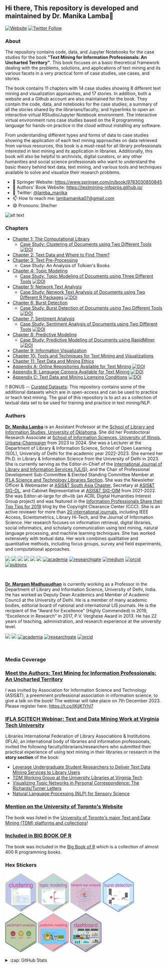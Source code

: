 ## Hi there, This repository is developed and maintained by Dr. Manika Lamba👋
 [![Website](https://img.shields.io/website?label=textmining-inforpros&style=for-the-badge&url=https%3A%2F%2Ftextmining-infopros.github.io)](https://textmining-infopros.github.io)
 [![Twitter Follow](https://img.shields.io/twitter/follow/lamba_manika?color=1DA1F2&logo=twitter&style=for-the-badge)](https://twitter.com/lamba_manika)
 
 
### About 
The repository contains code, data, and Jupyter Notebooks for the case studies for the book __"Text Mining for Information Professionals: An Uncharted Territory"__. This book focuses on a basic theoretical framework dealing with the problems, solutions, and applications of text mining and its various facets in a very practical form of case studies, use cases, and stories.

The book contains 11 chapters with 14 case studies showing 8 different text mining and visualization approaches, and 17 stories. In addition, both a website and a Github account are also maintained for the book. They contain the code, data, and notebooks for the case studies; a summary of all the stories shared by the librarians/faculty; and hyperlinks to open an interactive virtual RStudio/Jupyter Notebook environment. The interactive virtual environment runs case studies based on the R programming language for hands-on practice in the cloud without installing any software.

From understanding different types and forms of data to case studies showing the application of each text mining approaches on data retrieved from various resources, this book is a must-read for all library professionals interested in text mining and its application in libraries. Additionally, this book will also be helpful to archivists, digital curators, or any other humanities and social science professionals who want to understand the basic theory behind text data, text mining, and various tools and techniques available to solve and visualize their research problems. 

- 🔭 Springer Website: https://www.springer.com/in/book/9783030850845
- 🔭 Authors' Book Website: https://textmining-infopros.github.io/
- 👯 Twitter: [@lamba_manika](https://twitter.com/lamba_manika)
- 📫 How to reach me: lambamanika07@gmail.com
- 😄 Pronouns: She/her

![alt text](https://github.com/textmining-infopros/textmining-infopros/blob/main/cover_lamba.jpg)

### Chapters

- [Chapter 1: The Computational Library](https://link.springer.com/chapter/10.1007/978-3-030-85085-2_1)
   - [Case Study: Clustering of Documents using Two Different Tools](https://github.com/textmining-infopros/chapter1) [![DOI](https://zenodo.org/badge/296729259.svg)](https://zenodo.org/badge/latestdoi/296729259) 
- [Chapter 2: Text Data and Where to Find Them?](https://link.springer.com/chapter/10.1007/978-3-030-85085-2_2)
- [Chapter 3: Text Pre-Processing](https://link.springer.com/chapter/10.1007/978-3-030-85085-2_3)
  - Case Study: An Analysis of Tolkien's Books
- [Chapter 4: Topic Modeling](https://link.springer.com/chapter/10.1007/978-3-030-85085-2_4)
   - [Case Study: Topic Modeling of Documents using Three Different Tools](https://github.com/textmining-infopros/chapter4) [![DOI](https://zenodo.org/badge/296715177.svg)](https://zenodo.org/badge/latestdoi/296715177)
- [Chapter 5: Network Text Analysis](https://link.springer.com/chapter/10.1007/978-3-030-85085-2_5)
   - [Case Study: Network Text Analysis of Documents using Two Different R Packages](https://github.com/textmining-infopros/chapter5) [![DOI](https://zenodo.org/badge/296730353.svg)](https://zenodo.org/badge/latestdoi/296730353)
- [Chapter 6: Burst Detection](https://link.springer.com/chapter/10.1007/978-3-030-85085-2_6)
   - [Case Study: Burst Detection of Documents using Two Different Tools](https://github.com/textmining-infopros/chapter6) [![DOI](https://zenodo.org/badge/296730532.svg)](https://zenodo.org/badge/latestdoi/296730532)
- [Chapter 7: Sentiment Analysis](https://link.springer.com/chapter/10.1007/978-3-030-85085-2_7)
   - [Case Study: Sentiment Analysis of Documents using Two Different Tools](https://github.com/textmining-infopros/chapter7) [![DOI](https://zenodo.org/badge/296730607.svg)](https://zenodo.org/badge/latestdoi/296730607)
- [Chapter 8: Predictive Modeling](https://link.springer.com/chapter/10.1007/978-3-030-85085-2_8)
  - [Case Study: Predictive Modeling of Documents using RapidMiner](https://github.com/textmining-infopros/chapter8) [![DOI](https://zenodo.org/badge/296730732.svg)](https://zenodo.org/badge/latestdoi/296730732)
- [Chapter 9: Information Visualization](https://link.springer.com/chapter/10.1007/978-3-030-85085-2_9)
- [Chapter 10: Tools and Techniques for Text Mining and Visualizations](https://link.springer.com/chapter/10.1007/978-3-030-85085-2_10)
- [Chapter 11: Text Data and Mining Ethics](https://link.springer.com/chapter/10.1007/978-3-030-85085-2_11)
- [Appendix A: Online Repositories Available for Text Mining](https://github.com/textmining-infopros/Appendix-A) [![DOI](https://zenodo.org/badge/385467989.svg)](https://zenodo.org/badge/latestdoi/385467989)
- [Appendix B: Language Corpora Available for Text Mining](https://github.com/textmining-infopros/Appendix-B) [![DOI](https://zenodo.org/badge/386049294.svg)](https://zenodo.org/badge/latestdoi/386049294)
- [Appendix C: Text Data and Mining Licensing Conditions](https://github.com/textmining-infopros/Appendix-C) [![DOI](https://zenodo.org/badge/386054366.svg)](https://zenodo.org/badge/latestdoi/386054366)

!! BONUS -- [Curated Datasets](https://github.com/textmining-infopros/Curated-Datasets): This repository contains some of the additional datasets which are in open-access and can be used to practice or teach text mining. The goal of this repository is to act as a collection of textual data set to be used for training and practice in text mining/NLP. 
 
### Authors

[__Dr. Manika Lamba__](https://manika-lamba.github.io) is an Assistant Professor at the [School of Library and Information Studies, University of Oklahoma](https://www.ou.edu/cas/slis). She did her Postdoctoral Research Associate at [School of Information Sciences, University of Illinois, Urbana-Champaign](https://ischool.illinois.edu/) from 2023 to 2024. She was a Lecturer at the Department of Library & Information Science, School of Open Learning (SOL), University of Delhi for the academic year 2022-2023. She earned her Ph.D. in Library & Information Science from the University of Delhi in 2023. She is currently serving as the Editor-in-Chief of the [International Journal of Library and Information Services (IJLIS)](https://www.igi-global.com/journal/international-journal-library-information-services/177099), and the Chair of Professional Development Sub-Committee & Elected Standing Committee Member at [IFLA Science and Technology Libraries Section](https://www.ifla.org/sci-tech-libraries). She was the Newsletter Officer & Webmaster at [ASIS&T South Asia Chapter](https://www.asist.org/chapters/saasist/), Secretary at [ASIS&T SIG-DL](https://www.asist.org/sig/sigdl/), and Cabinet Representative at [ASIS&T SIG-OIM](https://www.asist.org/sig/sigoim/) from 2021-2022. She was Editor-at-large for dh+lib (an ACRL Digital Humanities Interest Group project) and was featured in the [Information Professionals Share their Top Tips for 2019](https://www.copyright.com/blog/information-professionals-top-tips-2019/) blog by the Copyright Clearance Center (CCC). She is an active reviewer for more than [20 international journals](https://publons.com/researcher/1395631/manika-lamba/), including IEEE Access, Scientometrics, Library Hi-Tech, and the Journal of Information Science. Her research focuses on information retrieval, digital libraries, social informatics, and scholarly communication using text mining, natural language processing, and machine learning techniques. She has worked extensively with textual data. Her work combines qualitative and quantitative methods, including focus groups, survey and field experiments, and computational approaches. 

[<img src="https://img.icons8.com/doodle/30/000000/github--v1.png"/>](https://github.com/manika-lamba)  [<img src="https://img.icons8.com/doodle/30/000000/linkedin-circled.png"/>](https://www.linkedin.com/in/manika-lamba-978282a2/) [<img src="https://img.icons8.com/doodle/30/000000/twitter-circled.png"/>](https://twitter.com/lamba_manika)  [<img src="https://img.icons8.com/doodle/30/000000/youtube--v1.png"/>](https://www.youtube.com/channel/UChUjrjKX2pONUZrquNdifUA)  [<img src="https://img.icons8.com/doodle/30/000000/internet.png"/>](https://manika-lamba.github.io)  [<img src="https://img.icons8.com/doodle/30/000000/google-logo.png"/>](https://scholar.google.co.uk/citations?user=sfRS9iwAAAAJ&hl=en)  [<img src='https://cdn.jsdelivr.net/npm/simple-icons@3.0.1/icons/academia.svg' alt='academia' height='25'>](https://du-in.academia.edu/ManikaLamba)  [<img src='https://cdn.jsdelivr.net/npm/simple-icons@3.0.1/icons/researchgate.svg' alt='researchgate' height='30'>](https://www.researchgate.net/profile/Manika_Lamba3)  [<img src='https://cdn.jsdelivr.net/npm/simple-icons@3.0.1/icons/medium.svg' alt='medium' height='30'>](https://medium.com/@lambamanika07)  [<img src='https://cdn.jsdelivr.net/npm/simple-icons@3.0.1/icons/orcid.svg' alt='orcid' height='30'>](https://orcid.org/0000-0002-2022-3098)  [<img src='https://publons.com/static/images/logos/square/blue_white_shadow.png' alt='publons' height='30'>](https://publons.com/researcher/1395631/manika-lamba/)

<br/>


[__Dr. Margam Madhusudhan__](http://atfi.dlis.du.ac.in/drmadhusudhan.php) is currently working as a Professor in the Department of Library and Information Science, University of Delhi, India. He has worked as Deputy Dean Academics and Member of Academic Council at the University of Delhi. He is a member of many academic bodies, editorial board of national and international LIS journals. He is the recipient of the "Award for Excellence" (Highly Commended) in 2019, “Excellence in Research” in 2017, P.V. Verghese Award in 2013. He has 22 years of teaching, administration, and research experience at the university level.

[<img src="https://img.icons8.com/doodle/30/000000/internet.png"/>](http://atfi.dlis.du.ac.in/drmadhusudhan.php)
[<img src="https://img.icons8.com/doodle/30/000000/google-logo.png"/>](https://scholar.google.com/citations?user=Nc1DgqQAAAAJ&hl=en&oi=ao) [<img src='https://cdn.jsdelivr.net/npm/simple-icons@3.0.1/icons/academia.svg' alt='academia' height='25'>](https://independent.academia.edu/MadhusudhanMargam)
[<img src='https://cdn.jsdelivr.net/npm/simple-icons@3.0.1/icons/researchgate.svg' alt='researchgate' height='30'>](https://www.researchgate.net/profile/Madhusudhan-Margam)  [<img src='https://cdn.jsdelivr.net/npm/simple-icons@3.0.1/icons/orcid.svg' alt='orcid' height='30'>](http://orcid.org/0000-0002-1174-2099)

<br>

### Media Coverage

### [Meet the Authors: Text Mining for Information Professionals: An Uncharted Territory](https://t.co/IKjjK1Yhl7)

I was invited by Association for Information Science and Technology (ASIS&T), a preeminent professional association in information science,
to give a talk on the book! The webinar will take place on 7th December 2023. Please register here: https://t.co/IKjjK1Yhl7

### [IFLA SCITECH Webinar: Text and Data Mining Work at Virginia Tech University](https://www.ifla.org/events/ifla-scitech-webinar-text-and-data-mining-work-at-virginia-tech-university-libraries)

Libraries International Federation of Library Associations & Institutions (IFLA), an international body of libraries and information professionals, invited the following faculty/librarians/researchers who submitted their practical experience of using text mining in their libraries or research in the **story section** of the book:

- [Leverage Undergraduate Student Researchers to Deliver Text Data Mining Services to Library Users](https://textmining-infopros.github.io/collection/chapter1/01-story/)
- [TDM Working Group at the University Libraries at Virginia Tech](https://textmining-infopros.github.io/collection/chapter2/03-story/)
- [Visualizing Topic Networks in Personal Correspondence: The Richards/Turner Letters](https://textmining-infopros.github.io/collection/chapter5/01-story/)
- [Natural Language Processing (NLP) for Sensory Science](https://textmining-infopros.github.io/collection/chapter8/01-story/)

### [Mention on the University of Toronto's Website](https://mdl.library.utoronto.ca/technology/text-and-data-mining-software/text-and-data-mining-tools-overview)

The book was listed in the [University of Toronto's major Text and Data Mining (TDM) platforms and collections](https://mdl.library.utoronto.ca/technology/text-and-data-mining-software/text-and-data-mining-tools-overview)!

### [Included in BIG BOOK OF R](https://www.bigbookofr.com/text-analysis.html#text-mining-for-information-professionals-an-uncharted-territory)

The book was included in the [Big Book of R](https://www.bigbookofr.com/text-analysis.html#text-mining-for-information-professionals-an-uncharted-territory) which is a collection of almost 400 R programming books. 

### Hex Stickers

<img src="https://github.com/textmining-infopros/chapter1/blob/master/clustering-hex.png" width="100" height="125"> <img src="https://github.com/textmining-infopros/chapter4/blob/master/topic-modeling-hex.png" width="100" height="125"> <img src="https://github.com/textmining-infopros/chapter5/blob/master/network-text-analysis-hex.png" width="100" height="125"> <img src="https://github.com/textmining-infopros/chapter6/blob/master/burst-detection-hex.png" width="100" height="125"> <img src="https://github.com/textmining-infopros/chapter7/blob/master/sentiment-analysis-hex.png" width="100" height="125"> <img src="https://github.com/textmining-infopros/chapter8/blob/master/predictive-modeling-hex.png" width="100" height="125"> <img src="https://github.com/textmining-infopros/dashboard/blob/main/hex-dashboard.png" width="100" height="125">




</details>

<details>
  <summary>:zap: GitHub Stats</summary>

 ![Text Mining](https://github-readme-stats.vercel.app/api?username=textmining-infopros&hide=contribs,prs,issues&count_private=true&show_icons=true&theme=radical)
 
 ![GitHub metrics](https://metrics.lecoq.io/textmining-infopros)  

![GitHub streak stats](https://github-readme-streak-stats.herokuapp.com/?user=textmining-infopros)  
 
 [![trophy](https://github-profile-trophy.vercel.app/?username=textmining-infopros)](https://github.com/ryo-ma/github-profile-trophy)

![GitHub Activity Graph](https://activity-graph.herokuapp.com/graph?username=textmining-infopros)  

![Profile views](https://gpvc.arturio.dev/textmining-infopros)  
 
